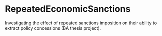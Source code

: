# RepeatedEconomicSanctions
Investigating the effect of repeated sanctions imposition on their ability to extract policy concessions (BA thesis project).

